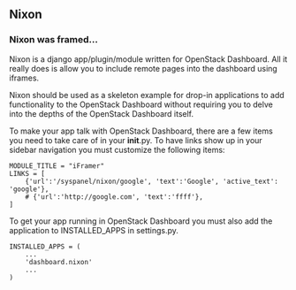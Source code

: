 ## Nixon
### Nixon was framed...

Nixon is a django app/plugin/module written for OpenStack Dashboard. All it really does is allow you to include remote pages into the dashboard using iframes.

Nixon should be used as a skeleton example for drop-in applications to add functionality to the OpenStack Dashboard without requiring you to delve into the depths of the OpenStack Dashboard itself.

To make your app talk with OpenStack Dashboard, there are a few items you need to take care of in your __init__.py. To have links show up in your sidebar navigation you must customize the following items:

    MODULE_TITLE = "iFramer"
    LINKS = [
        {'url':'/syspanel/nixon/google', 'text':'Google', 'active_text': 'google'},
        # {'url':'http://google.com', 'text':'ffff'},
    ]

To get your app running in OpenStack Dashboard you must also add the application to INSTALLED_APPS in settings.py.

    INSTALLED_APPS = (
        ...
        'dashboard.nixon'
        ...
    )

